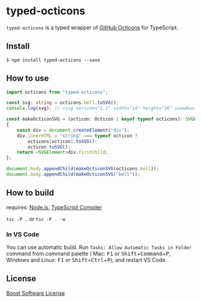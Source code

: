 # typed-octicons

`typed-octicons` is a typed wrapper of [GitHub Octicons](https://www.npmjs.com/package/octicons) for TypeScript.

## Install

```
$ npm install typed-octicons --save
```

## How to use

```typescript
import octicons from "typed-octicons";

const svg: string = octicons.bell.toSVG();
console.log(svg); // <svg version="1.1" width="14" height="16" viewBox="0 0 14 16" class="octicon octicon-bell" aria-hidden="true"><path fill-rule="evenodd" d="M14 12v1H0v-1l.73-.58c.77-.77.81-2.55 1.19-4.42C2.69 3.23 6 2 6 2c0-.55.45-1 1-1s1 .45 1 1c0 0 3.39 1.23 4.16 5 .38 1.88.42 3.66 1.19 4.42l.66.58H14zm-7 4c1.11 0 2-.89 2-2H5c0 1.11.89 2 2 2z"/></svg>

const makeOcticonSVG = (octicon: Octicon | keyof typeof octicons): SVGElement =>
{
    const div = document.createElement("div");
    div.innerHTML = "string" === typeof octicon ?
        octicons[octicon].toSVG():
        octicon.toSVG();
    return <SVGElement>div.firstChild;
};

document.body.appendChild(makeOcticonSVG(octicons.bell));
document.body.appendChild(makeOcticonSVG("bell"));
```

## How to build

requires: [Node.js](https://nodejs.org/), [TypeScript Compiler](https://www.npmjs.com/package/typescript)

`tsc -P .` or `tsc -P . -w`

### In VS Code

You can use automatic build. Run `Tasks: Allow Automatic Tasks in Folder` command from command palette ( Mac: <kbd>F1</kbd> or <kbd>Shift</kbd>+<kbd>Command</kbd>+<kbd>P</kbd>, Windows and Linux: <kbd>F1</kbd> or <kbd>Shift</kbd>+<kbd>Ctrl</kbd>+<kbd>P</kbd>), and restart VS Code.

## License

[Boost Software License](./LICENSE_1_0.txt)

